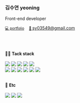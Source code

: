 ### 김수연 yeoning
Front-end developer

<a href="https://yeonlog.vercel.app/" target="_blank" style="font-size: 12px;">💻 portfolio</a> &nbsp;&nbsp;
<a href="mailto:sy03549@gmail.com" style="font-size: 12px;">📧 sy03549@gmail.com</a>

<br/>
<br/>

👷‍♂️ **Tack stack**  
<br/>
<img src="https://img.shields.io/badge/Javascript-F7DF1E?style=flat-square&logo=Javascript&logoColor=white"/>
<img src="https://img.shields.io/badge/React-61DAFB?style=flat-square&logo=React&logoColor=white"/>
<img src="https://img.shields.io/badge/TypeScript-3178C6?style=flat-square&logo=TypeScript&logoColor=white"/>
<img src="https://img.shields.io/badge/Next.js-000000?style=flat-square&logo=Next.js&logoColor=white"/>
<img src="https://img.shields.io/badge/SCSS-CC6699?style=flat-square&logo=Sass&logoColor=white"/> <br/>
<img src="https://img.shields.io/badge/styled components-DB7093?style=flat-square&logo=styledComponents&logoColor=white"/>
<img src="https://img.shields.io/badge/HTML5-E34F26?style=flat-square&logo=HTML5&logoColor=white"/>
<img src="https://img.shields.io/badge/CSS3-1572B6?style=flat-square&logo=CSS3&logoColor=white"/>
<img src="https://img.shields.io/badge/jQuery-0769AD?style=flat-square&logo=jQuery&logoColor=white"/>
<img src="https://img.shields.io/badge/Node.js-339933?style=flat-square&logo=Node.js&logoColor=white"/>
<img src="https://img.shields.io/badge/Webpack-8DD6F9?style=flat-square&logo=Webpack&logoColor=white"/>
<br/>
<br/>  

🎸 **Etc**  
<br/>
<img src="https://img.shields.io/badge/Bitbucket-0052CC?style=flat-square&logo=Bitbucket&logoColor=white"/>
<img src="https://img.shields.io/badge/Jira-0052CC?style=flat-square&logo=Jira&logoColor=white"/>
<img src="https://img.shields.io/badge/GitHub-181717?style=flat-square&logo=GitHub&logoColor=white"/>
<br/>
<br/>

